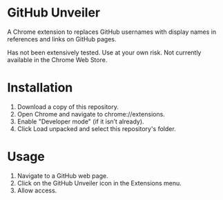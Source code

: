 # GitHub Unveiler

A Chrome extension to replaces GitHub usernames with display names in references and links on GitHub pages.

Has not been extensively tested. Use at your own risk. Not currently available in the Chrome Web Store. 

# Installation

1. Download a copy of this repository.
2. Open Chrome and navigate to chrome://extensions.
3. Enable "Developer mode" (if it isn’t already).
4. Click Load unpacked and select this repository's folder.

# Usage

1. Navigate to a GitHub web page.
2. Click on the GitHub Unveiler icon in the Extensions menu.
3. Allow access.
